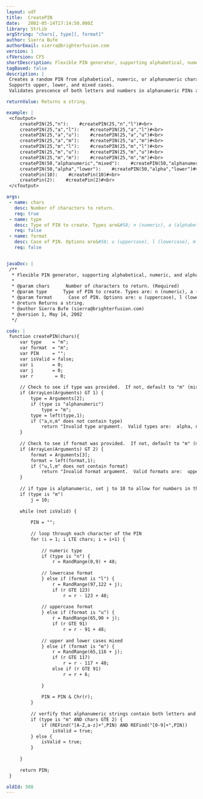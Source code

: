```yaml
---
layout: udf
title:  CreatePIN
date:   2002-05-14T17:14:50.000Z
library: StrLib
argString: "chars[, type][, format]"
author: Sierra Bufe
authorEmail: sierra@brighterfusion.com
version: 1
cfVersion: CF5
shortDescription: Flexible PIN generator, supporting alphabetical, numeric, and alphanumeric types, upper, lower, and mixed cases, and validating prescence of letters and numbers in alphanumeric PINs at least 2 characters long.
tagBased: false
description: |
 Creates a random PIN from alphabetical, numeric, or alphanumeric characters.
 Supports upper, lower, and mixed cases.
 Validates prescence of both letters and numbers in alphanumeric PINs at least 2 characters long.

returnValue: Returns a string.

example: |
 <cfoutput>
     createPIN(25,"n"):    #createPIN(25,"n","l")#<br>
     createPIN(25,"a","l"):    #createPIN(25,"a","l")#<br>
     createPIN(25,"a","u"):    #createPIN(25,"a","u")#<br>
     createPIN(25,"a","m"):    #createPIN(25,"a","m")#<br>
     createPIN(25,"m","l"):    #createPIN(25,"m","l")#<br>
     createPIN(25,"m","u"):    #createPIN(25,"m","u")#<br>
     createPIN(25,"m","m"):    #createPIN(25,"m","m")#<br>
     createPIN(50,"alphanumeric","mixed"):    #createPIN(50,"alphanumeric","mixed")#<br>
     createPIN(50,"alpha","lower"):    #createPIN(50,"alpha","lower")#<br>
     createPin(10):    #createPin(10)#<br>
     createPin(2):    #createPin(2)#<br>
 </cfoutput>

args:
 - name: chars
   desc: Number of characters to return.
   req: true
 - name: type
   desc: Type of PIN to create. Types are&#58; n (numeric), a (alphabetical), m (mixed, or alphanumeric). Default is m.
   req: false
 - name: format
   desc: Case of PIN. Options are&#58; u (uppercase), l (lowercase), m (mixed). Default is m.
   req: false


javaDoc: |
 /**
  * Flexible PIN generator, supporting alphabetical, numeric, and alphanumeric types, upper, lower, and mixed cases, and validating prescence of letters and numbers in alphanumeric PINs at least 2 characters long.
  * 
  * @param chars      Number of characters to return. (Required)
  * @param type      Type of PIN to create. Types are: n (numeric), a (alphabetical), m (mixed, or alphanumeric). Default is m. (Optional)
  * @param format      Case of PIN. Options are: u (uppercase), l (lowercase), m (mixed). Default is m. (Optional)
  * @return Returns a string. 
  * @author Sierra Bufe (sierra@brighterfusion.com) 
  * @version 1, May 14, 2002 
  */

code: |
 function createPIN(chars){
     var type    = "m";
     var format  = "m";
     var PIN     = "";
     var isValid = false;
     var i       = 0;
     var j       = 0;
     var r        = 0;
     
     // Check to see if type was provided.  If not, default to "m" (mixed, or alphanumeric).
     if (ArrayLen(Arguments) GT 1) {
         type = Arguments[2];
         if (type is "alphanumeric")
             type = "m";
         type = left(type,1);
         if ("a,n,m" does not contain type)
             return "Invalid type argument.  Valid types are:  alpha, numeric, alphanumeric, mixed, a, n, m.  This argument is optional, and defaults to alphanumeric";
     }
     
     // Check to see if format was provided.  If not, default to "m" (mixed upper and lower).
     if (ArrayLen(Arguments) GT 2) {
         format = Arguments[3];
         format = left(format,1);
         if ("u,l,m" does not contain format)
             return "Invalid format argument.  Valid formats are:  upper, lower, mixed, u, l, m.";
     }
     
     // if type is alphanumeric, set j to 10 to allow for numbers in the RandRange
     if (type is "m")
         j = 10;
     
     while (not isValid) {
     
         PIN = "";
         
         // loop through each character of the PIN
         for (i = 1; i LTE chars; i = i+1) {
         
             // numeric type
             if (type is "n") {
                 r = RandRange(0,9) + 48;
             
             // lowercase format
             } else if (format is "l") {
                 r = RandRange(97,122 + j);
                 if (r GTE 123)
                     r = r - 123 + 48;
             
             // uppercase format
             } else if (format is "u") {
                 r = RandRange(65,90 + j);
                 if (r GTE 91)
                     r = r - 91 + 48;
             
             // upper and lower cases mixed
             } else if (format is "m") {
                 r = RandRange(65,116 + j);
                 if (r GTE 117)
                     r = r - 117 + 48;
                 else if (r GTE 91)
                     r = r + 6;
             
             }
             
             PIN = PIN & Chr(r);
         }
         
         // verfify that alphanumeric strings contain both letters and numbers
         if (type is "m" AND chars GTE 2) {
             if (REFind("[A-Z,a-z]+",PIN) AND REFind("[0-9]+",PIN))
                 isValid = true;
         } else {
             isValid = true;
         }
     
     }
         
     return PIN;
 }

oldId: 508
---
```


